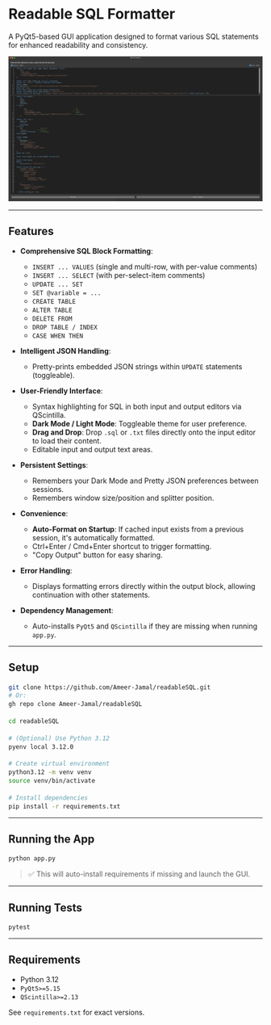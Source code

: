 # Readable SQL Formatter

A PyQt5-based GUI application designed to format various SQL statements for enhanced readability and consistency.

![img.png](img.png)

--- 
## Features

- **Comprehensive SQL Block Formatting**:
    - `INSERT ... VALUES` (single and multi-row, with per-value comments)
    - `INSERT ... SELECT` (with per-select-item comments)
    - `UPDATE ... SET`
    - `SET @variable = ...`
    - `CREATE TABLE`
    - `ALTER TABLE`
    - `DELETE FROM`
    - `DROP TABLE / INDEX`    
    - `CASE WHEN THEN`

- **Intelligent JSON Handling**:
    - Pretty-prints embedded JSON strings within `UPDATE` statements (toggleable).
- **User-Friendly Interface**:
    - Syntax highlighting for SQL in both input and output editors via QScintilla.
    - **Dark Mode / Light Mode**: Toggleable theme for user preference.
    - **Drag and Drop**: Drop `.sql` or `.txt` files directly onto the input editor to load their content.
    - Editable input and output text areas.
- **Persistent Settings**:
    - Remembers your Dark Mode and Pretty JSON preferences between sessions.
    - Remembers window size/position and splitter position.
- **Convenience**:
    - **Auto-Format on Startup**: If cached input exists from a previous session, it's automatically formatted.
    - Ctrl+Enter / Cmd+Enter shortcut to trigger formatting.
    - "Copy Output" button for easy sharing.
- **Error Handling**:
    - Displays formatting errors directly within the output block, allowing continuation with other statements.
- **Dependency Management**:
    - Auto-installs `PyQt5` and `QScintilla` if they are missing when running `app.py`.

---

## Setup

```bash
git clone https://github.com/Ameer-Jamal/readableSQL.git
# Or:
gh repo clone Ameer-Jamal/readableSQL

cd readableSQL

# (Optional) Use Python 3.12
pyenv local 3.12.0

# Create virtual environment
python3.12 -m venv venv
source venv/bin/activate

# Install dependencies
pip install -r requirements.txt
```

---

## Running the App

```bash
python app.py
```

> ✅ This will auto-install requirements if missing and launch the GUI.

---

## Running Tests

```bash
pytest
```

---

## Requirements

- Python 3.12
- `PyQt5>=5.15`
- `QScintilla>=2.13`

See `requirements.txt` for exact versions.
